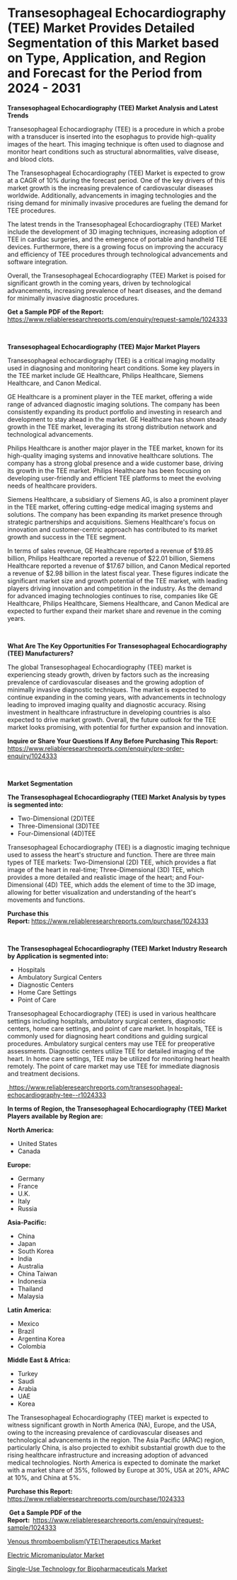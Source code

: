 <p><h1>Transesophageal Echocardiography (TEE) Market Provides Detailed Segmentation of this Market based on Type, Application, and Region and Forecast for the Period from 2024 - 2031</h1></p><p><strong>Transesophageal Echocardiography (TEE) Market Analysis and Latest Trends</strong></p>
<p><p>Transesophageal Echocardiography (TEE) is a procedure in which a probe with a transducer is inserted into the esophagus to provide high-quality images of the heart. This imaging technique is often used to diagnose and monitor heart conditions such as structural abnormalities, valve disease, and blood clots.</p><p>The Transesophageal Echocardiography (TEE) Market is expected to grow at a CAGR of 10% during the forecast period. One of the key drivers of this market growth is the increasing prevalence of cardiovascular diseases worldwide. Additionally, advancements in imaging technologies and the rising demand for minimally invasive procedures are fueling the demand for TEE procedures.</p><p>The latest trends in the Transesophageal Echocardiography (TEE) Market include the development of 3D imaging techniques, increasing adoption of TEE in cardiac surgeries, and the emergence of portable and handheld TEE devices. Furthermore, there is a growing focus on improving the accuracy and efficiency of TEE procedures through technological advancements and software integration.</p><p>Overall, the Transesophageal Echocardiography (TEE) Market is poised for significant growth in the coming years, driven by technological advancements, increasing prevalence of heart diseases, and the demand for minimally invasive diagnostic procedures.</p></p>
<p><strong>Get a Sample PDF of the Report:&nbsp;</strong> <a href="https://www.reliableresearchreports.com/enquiry/request-sample/1024333">https://www.reliableresearchreports.com/enquiry/request-sample/1024333</a></p>
<p>&nbsp;</p>
<p><strong>Transesophageal Echocardiography (TEE) Major Market Players</strong></p>
<p><p>Transesophageal echocardiography (TEE) is a critical imaging modality used in diagnosing and monitoring heart conditions. Some key players in the TEE market include GE Healthcare, Philips Healthcare, Siemens Healthcare, and Canon Medical.</p><p>GE Healthcare is a prominent player in the TEE market, offering a wide range of advanced diagnostic imaging solutions. The company has been consistently expanding its product portfolio and investing in research and development to stay ahead in the market. GE Healthcare has shown steady growth in the TEE market, leveraging its strong distribution network and technological advancements.</p><p>Philips Healthcare is another major player in the TEE market, known for its high-quality imaging systems and innovative healthcare solutions. The company has a strong global presence and a wide customer base, driving its growth in the TEE market. Philips Healthcare has been focusing on developing user-friendly and efficient TEE platforms to meet the evolving needs of healthcare providers.</p><p>Siemens Healthcare, a subsidiary of Siemens AG, is also a prominent player in the TEE market, offering cutting-edge medical imaging systems and solutions. The company has been expanding its market presence through strategic partnerships and acquisitions. Siemens Healthcare's focus on innovation and customer-centric approach has contributed to its market growth and success in the TEE segment.</p><p>In terms of sales revenue, GE Healthcare reported a revenue of $19.85 billion, Philips Healthcare reported a revenue of $22.01 billion, Siemens Healthcare reported a revenue of $17.67 billion, and Canon Medical reported a revenue of $2.98 billion in the latest fiscal year. These figures indicate the significant market size and growth potential of the TEE market, with leading players driving innovation and competition in the industry. As the demand for advanced imaging technologies continues to rise, companies like GE Healthcare, Philips Healthcare, Siemens Healthcare, and Canon Medical are expected to further expand their market share and revenue in the coming years.</p></p>
<p>&nbsp;</p>
<p><strong>What Are The Key Opportunities For Transesophageal Echocardiography (TEE) Manufacturers?</strong></p>
<p><p>The global Transesophageal Echocardiography (TEE) market is experiencing steady growth, driven by factors such as the increasing prevalence of cardiovascular diseases and the growing adoption of minimally invasive diagnostic techniques. The market is expected to continue expanding in the coming years, with advancements in technology leading to improved imaging quality and diagnostic accuracy. Rising investment in healthcare infrastructure in developing countries is also expected to drive market growth. Overall, the future outlook for the TEE market looks promising, with potential for further expansion and innovation.</p></p>
<p><strong>Inquire or Share Your Questions If Any Before Purchasing This Report:</strong> <a href="https://www.reliableresearchreports.com/enquiry/pre-order-enquiry/1024333">https://www.reliableresearchreports.com/enquiry/pre-order-enquiry/1024333</a></p>
<p>&nbsp;</p>
<p><strong>Market Segmentation</strong></p>
<p><strong>The Transesophageal Echocardiography (TEE) Market Analysis by types is segmented into:</strong></p>
<p><ul><li>Two-Dimensional (2D)TEE</li><li>Three-Dimensional (3D)TEE</li><li>Four-Dimensional (4D)TEE</li></ul></p>
<p><p>Transesophageal Echocardiography (TEE) is a diagnostic imaging technique used to assess the heart's structure and function. There are three main types of TEE markets: Two-Dimensional (2D) TEE, which provides a flat image of the heart in real-time; Three-Dimensional (3D) TEE, which provides a more detailed and realistic image of the heart; and Four-Dimensional (4D) TEE, which adds the element of time to the 3D image, allowing for better visualization and understanding of the heart's movements and functions.</p></p>
<p><strong>Purchase this Report:&nbsp;</strong><a href="https://www.reliableresearchreports.com/purchase/1024333">https://www.reliableresearchreports.com/purchase/1024333</a></p>
<p>&nbsp;</p>
<p><strong>The Transesophageal Echocardiography (TEE) Market Industry Research by Application is segmented into:</strong></p>
<p><ul><li>Hospitals</li><li>Ambulatory Surgical Centers</li><li>Diagnostic Centers</li><li>Home Care Settings</li><li>Point of Care</li></ul></p>
<p><p>Transesophageal Echocardiography (TEE) is used in various healthcare settings including hospitals, ambulatory surgical centers, diagnostic centers, home care settings, and point of care market. In hospitals, TEE is commonly used for diagnosing heart conditions and guiding surgical procedures. Ambulatory surgical centers may use TEE for preoperative assessments. Diagnostic centers utilize TEE for detailed imaging of the heart. In home care settings, TEE may be utilized for monitoring heart health remotely. The point of care market may use TEE for immediate diagnosis and treatment decisions.</p></p>
<p><a href="https://www.reliableresearchreports.com/transesophageal-echocardiography-tee--r1024333">&nbsp;https://www.reliableresearchreports.com/transesophageal-echocardiography-tee--r1024333</a></p>
<p><strong>In terms of Region, the Transesophageal Echocardiography (TEE) Market Players available by Region are:</strong></p>
<p>
    <p> <strong> North America: </strong>
        <ul>
            <li>United States</li>
            <li>Canada</li>
        </ul>
        </p> 
    <p> <strong> Europe: </strong>
        <ul>
            <li>Germany</li>
            <li>France</li>
            <li>U.K.</li>
            <li>Italy</li>
            <li>Russia</li>
        </ul>
        </p> 
    <p> <strong> Asia-Pacific: </strong>
        <ul>
            <li>China</li>
            <li>Japan</li>
            <li>South Korea</li>
            <li>India</li>
            <li>Australia</li>
            <li>China Taiwan</li>
            <li>Indonesia</li>
            <li>Thailand</li>
            <li>Malaysia</li>
        </ul>
        </p> 
    <p> <strong> Latin America: </strong>
        <ul>
            <li>Mexico</li>
            <li>Brazil</li>
            <li>Argentina Korea</li>
            <li>Colombia</li>
        </ul>
        </p> 
    <p> <strong> Middle East & Africa: </strong>
        <ul>
            <li>Turkey</li>
            <li>Saudi</li>
            <li>Arabia</li>
            <li>UAE</li>
            <li>Korea</li>
        </ul>
    </p>
    </p>
<p><p>The Transesophageal Echocardiography (TEE) market is expected to witness significant growth in North America (NA), Europe, and the USA, owing to the increasing prevalence of cardiovascular diseases and technological advancements in the region. The Asia Pacific (APAC) region, particularly China, is also projected to exhibit substantial growth due to the rising healthcare infrastructure and increasing adoption of advanced medical technologies. North America is expected to dominate the market with a market share of 35%, followed by Europe at 30%, USA at 20%, APAC at 10%, and China at 5%.</p></p>
<p><strong>Purchase this Report: </strong><a href="https://www.reliableresearchreports.com/purchase/1024333">https://www.reliableresearchreports.com/purchase/1024333</a></p>
<p>&nbsp;<strong>Get a Sample PDF of the Report:&nbsp;&nbsp;</strong><a href="https://www.reliableresearchreports.com/enquiry/request-sample/1024333">https://www.reliableresearchreports.com/enquiry/request-sample/1024333</a></p>
<p><strong></strong></p>
<p><p><a href="https://view.publitas.com/reportprime-1/insights-into-the-venous-thromboembolism-vte-therapeutics-market-market-players-market-size-geographical-regions-and-forecast-2024-2031/">Venous thromboembolism(VTE)Therapeutics Market</a></p><p><a href="https://github.com/dimitrishawkinswaynenp91rgz/Market-Research-Report-List-3/blob/main/electric-micromanipulator-market.md">Electric Micromanipulator Market</a></p><p><a href="https://view.publitas.com/reportprime-1/single-use-technology-for-biopharmaceuticals-market-trends-focusing-on-single-use-technology-for-biopharmaceuticals-market-insight-and-forecast-analysis-2024-2031/">Single-Use Technology for Biopharmaceuticals Market</a></p></p>